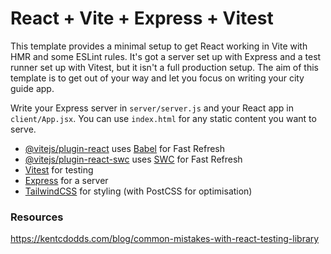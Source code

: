 # React + Vite + Express + Vitest

This template provides a minimal setup to get React working in Vite with HMR and some ESLint rules. It's got a server set up with Express and a test runner set up with Vitest, but it isn't a full production setup. The aim of this template is to get out of your way and let you focus on writing your city guide app.

Write your Express server in `server/server.js` and your React app in `client/App.jsx`. You can use `index.html` for any static content you want to serve.

- [@vitejs/plugin-react](https://github.com/vitejs/vite-plugin-react/blob/main/packages/plugin-react/README.md) uses [Babel](https://babeljs.io/) for Fast Refresh
- [@vitejs/plugin-react-swc](https://github.com/vitejs/vite-plugin-react-swc) uses [SWC](https://swc.rs/) for Fast Refresh
- [Vitest](https://vitejs.dev/guide/) for testing
- [Express](https://expressjs.com/) for a server
- [TailwindCSS](https://tailwindcss.com/) for styling (with PostCSS for optimisation)

### Resources

https://kentcdodds.com/blog/common-mistakes-with-react-testing-library
